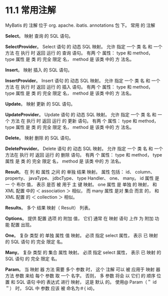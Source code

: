 # 11.1 常用注解

MyBatis 的 注解 位于 org. apache. ibatis. annotations 包 下。 常用 的 注解

**Select**。 映射 查询 的 SQL 语句。

**SelectProvider**。 Select 语句 的 动态 SQL 映射。 允许 指定 一个 类 名 和 一个 方法 在 执行 时 返回 运行 的 查询 语句。 有两 个 属性： type 和 method， type 属性 是 类 的 完全 限定 名， method 是 该类 中的 方 法名。

**Insert**。 映射 插入 的 SQL 语句。

**InsertProvider**。 Insert 语句 的 动态 SQL 映射。 允许 指定 一个 类 名 和 一个 方法 在 执行 时 返回 运行 的 插入 语句。 有两 个 属性： type 和 method， type 属性 是 类 的 完全 限定 名， method 是 该类 中的 方 法名。

**Update**。 映射 更新 的 SQL 语句。

**UpdateProvider**。 Update 语句 的 动态 SQL 映射。 允许 指定 一个 类 名 和 一个 方法 在 执行 时 返回 运行 的 更新 语句。 有两 个 属性： type 和 method， type 属性 是 类 的 完全 限定 名， method 是 该类 中的 方 法名。

**Delete**。 映射 删除 的 SQL 语句。

**DeleteProvider**。 Delete 语句 的 动态 SQL 映射。 允许 指定 一个 类 名 和 一个 方法在 执行 时 返回 运行 的 删除 语句。 有两 个 属性： type 和 method， type 属性 是 类 的 完全 限定 名， method 是 该类 中的 方 法名。

**Result**。 在 列 和 属性 之间 的 单独 结果 映射。 属性 包括： id、 column、 property、 javaType、 jdbcType、 type Handler、 one、 many。 id 属性 是一 个 布尔 值， 表示 是否 被 用于 主 键 映射。 one 属性 是 单独 的 映射， 和 XML 配置 中的 ＜ association ＞ 相似， 而 many 属性 是对 集合 而言 的， 和 XML 配置 的 ＜ collection ＞ 相似。

**Results**。 多个 结果 映射（ Result） 列表。

**Options**。 提供 配置 选项 的 附加 值， 它们 通常 在 映射 语句 上作 为 附加 功能 配置 出现。

**One**。 复杂 类型 的 单独 属性 值 映射。 必须 指定 select 属性， 表示 已 映射 的 SQL 语句 的 完全 限定 名。

**Many**。 复杂 类型 的 集合 属性 映射。 必须 指定 select 属性， 表示 已 映射 的 SQL 语句 的 完全 限定 名。

**Param**。 当 映射 器 方法 需要 多个 参数 时， 这个 注解 可以 被 应用于 映射 器 方法 参数 来给 每个 参数 取 一个 名字。 否则， 多 参数 将会 以 它们 的 顺序 位置 和 SQL 语句 中的 表达式 进行 映射， 这是 默认 的。 使用@ Param（＂ id＂） 时， SQL 中 参数 应该 被 命名为＃{ id}。



